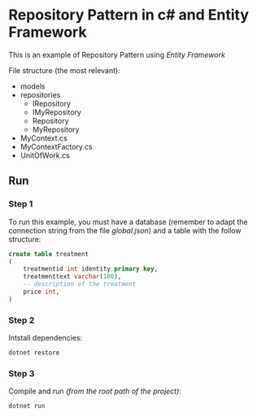 # Repository Pattern in c# and Entity Framework
This is an example of Repository Pattern using _Entity Framework_

File structure (the most relevant):
* models
* repositories
    * IRepository
    * IMyRepository
    * Repository
    * MyRepository
* MyContext.cs
* MyContextFactory.cs
* UnitOfWork.cs

## Run

### Step 1
To run this example, you must have a database (remember to adapt the connection 
string from the file _global.json_) and a table with the follow structure:

```sql
create table treatment
(
    treatmentid int identity primary key,
    treatmenttext varchar(100),
    -- description of the treatment
    price int,
)
```

### Step 2
Intstall dependencies:
```bash
dotnet restore
```

### Step 3
Compile and run _(from the root path of the project)_:
```bash
dotnet run
```